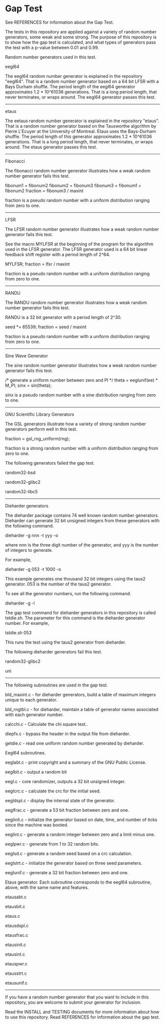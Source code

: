 # Gap Test

See REFERENCES for information about the Gap Test.

The tests in this repository are applied against a variety
of random number generators, some weak and some strong.
The purpose of this repository is to show how the gap test
is calculated, and what types of generators pass the test
with a p-value between 0.01 and 0.99.

Random number generators used in this test.

eegl64

The eegl64 random number generator is explained in the repository
"eegl64".  That is a random number generator based on a 64 bit
LFSR with a Bays Durham shuffle.  The period length of the eegl64
generator approximates 1.2 * 10^61036 generations.  That is a long
period length, that never terminates, or wraps around.  The eegl64
generator passes this test.

----------------

etaus

The eetaus random number generator is explained in the repository
"etaus".  That is a random number generator based on the Tausworthe
algorithm by Pierre L'Ecuyer at the University of Montreal.
Etaus uses the Bays-Durham shuffle.  The period length of this
generator approximates 1.2 * 10^61036 generations.  That is a
long period length, that never terminates, or wraps around.  The
etaus generator passes this test.

----------------

Fibonacci

The fibonacci random number generator illustrates how a weak
random number generator fails this test.

fibonum1 = fibonum2
fibonum2 = fibonum3
fibonum3 = fibonum1 + fibonum2
fraction = fibonum3 / maxint

fraction is a pseudo random number with a uniform distribution
ranging from zero to one.

----------------

LFSR

The LFSR random number generator illustrates how a weak
random number generator fails this test.

See the macro MYLFSR at the beginning of the program for the
algorithm used in the LFSR generator.  The LFSR generator used
is a 64 bit linear feedback shift register with a period length
of 2^64.

MYLFSR;
fraction = lfsr / maxint

fraction is a pseudo random number with a uniform distribution
ranging from zero to one.

----------------

RANDU

The RANDU random number generator illustrates how a weak
random number generator fails this test.

RANDU is a 32 bit generator with a period length of 2^30.

seed *= 65539;
fraction = seed / maxint

fraction is a pseudo random number with a uniform distribution
ranging from zero to one.

----------------

Sine Wave Generator

The sine random number generator illustrates how a weak
random number generator fails this test.

/* generate a uniform number between zero and PI */
theta = eeglunif(ee) * M_PI;
sinx = sin(theta);

sinx is a pseudo random number with a sine distribution
ranging from zero to one.

----------------

GNU Scientific Library Generators

The GSL generators illustrate how a variety of strong random
number generators perform well in this test.

fraction = gsl_rng_uniform(rng);

fraction is a strong random number with a uniform distribution
ranging from zero to one.

The following generators failed the gap test.

random32-bsd

random32-glibc2

random32-libc5

----------------

Dieharder generators

The dieharder package contains 74 well known random number
generators.  Dieharder can generate 32 bit unsigned integers
from these generators with the following command.

dieharder -g nnn -t yyy -o

where nnn is the three digit number of the generator, and
yyy is the number of integers to generate.

For example,

dieharder -g 053 -t 1000 -o

This example generates one thousand 32 bit integers using
the taus2 generator.  053 is the number of the taus2 generator.

To see all the generator numbers, run the following command.

dieharder -g -l

The gap test command for dieharder generators in this repository
is called tstdie.sh.  The parameter for this command is the
dieharder generator number.  For example,

tstdie.sh 053

This runs the test using the taus2 generator from dieharder.

The following dieharder generators fail this test.

random32-glibc2

uni

-----------------------------------------------------------

The following subroutines are used in the gap test.

bld_maxint.c - for dieharder generators, build a table of maximum
integers unique to each generator.

bld_rngtbl.c - for dieharder, maintain a table of generator names
associated with each generator number.

calcchi.c - Calculate the chi square test..

diepfx.c - bypass the header in the output file from dieharder.

getdie.c - read one uniform random number generated by dieharder.

Eegl64 subroutines.

eeglabt.c - print copyright and a summary of the GNU Public License.

eeglbit.c - output a random bit

eegl.c - core randomizer, outputs a 32 bit unsigned integer.

eeglcrc.c - calculate the crc for the initial seed.

eegldspl.c - display the internal state of the generator.

eeglfrac.c - generate a 53 bit fraction between zero and one.

eeglinit.c - initialize the generator based on date, time, and
number of ticks since the machine was booted.

eeglint.c - generate a random integer between zero and a limit
minus one.

eeglpwr.c - generate from 1 to 32 random bits.

eeglsd.c - generate a random seed based on a crc calculation.

eeglstrt.c - initialize the generator based on three seed parameters.

eeglunif.c - generate a 32 bit fraction between zero and one.

Etaus generator.  Each subroutine corresponds to the eegl64
subroutine, above, with the same name and features.

etausabt.c

etausbit.c

etaus.c

etausdspl.c

etausfrac.c

etausinit.c

etausint.c

etauspwr.c

etausstrt.c

etausunif.c

--------------------------------------------------------------

If you have a random number generator that you want to include
in this repository, you are welcome to submit your generator for
inclusion.

Read the INSTALL and TESTING documents for more information
about how to use this repository.  Read REFERENCES for information
about the gap test.

